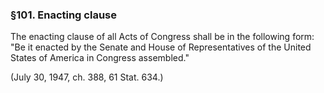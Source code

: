 ### §101. Enacting clause ###

The enacting clause of all Acts of Congress shall be in the following form: "Be it enacted by the Senate and House of Representatives of the United States of America in Congress assembled."

(July 30, 1947, ch. 388, 61 Stat. 634.)